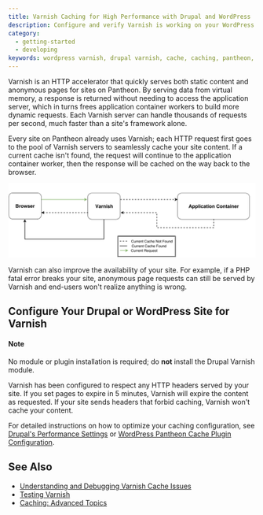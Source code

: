 ```yaml
---
title: Varnish Caching for High Performance with Drupal and WordPress
description: Configure and verify Varnish is working on your WordPress or Drupal sites.
category:
  - getting-started
  - developing
keywords: wordpress varnish, drupal varnish, cache, caching, pantheon, performance
---
```

Varnish is an HTTP accelerator that quickly serves both static content and anonymous pages for sites on Pantheon. By serving data from virtual memory, a response is returned without needing to access the application server, which in turns frees application container workers to build more dynamic requests. Each Varnish server can handle thousands of requests per second, much faster than a site's framework alone.  

Every site on Pantheon already uses Varnish; each HTTP request first goes to the pool of Varnish servers to seamlessly cache your site content. If a current cache isn't found, the request will continue to the application container worker, then the response will be cached on the way back to the browser.  

![Varnish Diagram](/source/assets/images/varnish.png)

Varnish can also improve the availability of your site. For example, if a PHP fatal error breaks your site, anonymous page requests can still be served by Varnish and end-users won't realize anything is wrong.


## Configure Your Drupal or WordPress Site for Varnish
<div class="alert alert-info" role="alert">
<h4>Note</h4>
No module or plugin installation is required; do <strong>not</strong> install the Drupal Varnish module.  </div>

Varnish has been configured to respect any HTTP headers served by your site. If you set pages to expire in 5 minutes, Varnish will expire the content as requested. If your site sends headers that forbid caching, Varnish won't cache your content.  

For detailed instructions on how to optimize your caching configuration, see [Drupal's Performance Settings](/docs/drupal-performance-and-caching-settings) or [WordPress Pantheon Cache Plugin Configuration](/docs/wordpress-pantheon-cache-plugin-configuration/).


## See Also
* [Understanding and Debugging Varnish Cache Issues](/docs/debugging-cache/)
* [Testing Varnish](/docs/testing-varnish/)
* [Caching: Advanced Topics](/docs/caching-advancedtopics/)
